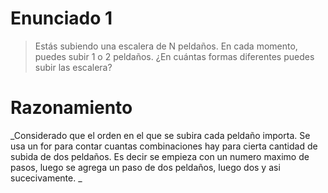 # Enunciado 1

> Estás subiendo una escalera de N peldaños. En cada momento, puedes subir 1 o 2 peldaños. ¿En cuántas formas diferentes puedes subir las escalera?

# Razonamiento

_Considerado que el orden en el que se subira cada peldaño importa. Se usa un for para contar cuantas combinaciones hay para cierta cantidad de subida de dos peldaños. Es decir se empieza con un numero maximo de pasos, luego se agrega un paso de dos peldaños, luego dos y asi sucecivamente. _